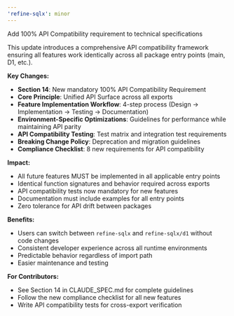 ```yaml
---
'refine-sqlx': minor
---
```


Add 100% API Compatibility requirement to technical specifications

This update introduces a comprehensive API compatibility framework ensuring all features work identically across all package entry points (main, D1, etc.).

**Key Changes:**

- **Section 14**: New mandatory 100% API Compatibility Requirement
- **Core Principle**: Unified API Surface across all exports
- **Feature Implementation Workflow**: 4-step process (Design → Implementation → Testing → Documentation)
- **Environment-Specific Optimizations**: Guidelines for performance while maintaining API parity
- **API Compatibility Testing**: Test matrix and integration test requirements
- **Breaking Change Policy**: Deprecation and migration guidelines
- **Compliance Checklist**: 8 new requirements for API compatibility

**Impact:**

- All future features MUST be implemented in all applicable entry points
- Identical function signatures and behavior required across exports
- API compatibility tests now mandatory for new features
- Documentation must include examples for all entry points
- Zero tolerance for API drift between packages

**Benefits:**

- Users can switch between `refine-sqlx` and `refine-sqlx/d1` without code changes
- Consistent developer experience across all runtime environments
- Predictable behavior regardless of import path
- Easier maintenance and testing

**For Contributors:**

- See Section 14 in CLAUDE_SPEC.md for complete guidelines
- Follow the new compliance checklist for all new features
- Write API compatibility tests for cross-export verification

